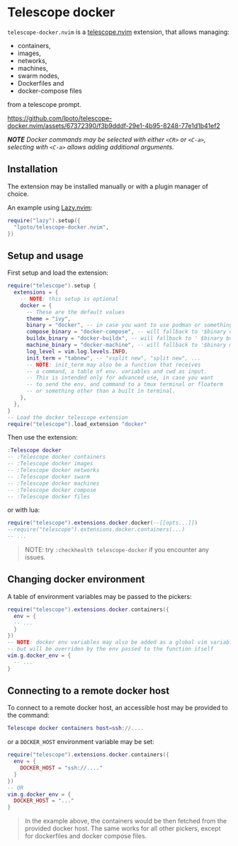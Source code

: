 # Telescope docker

`telescope-docker.nvim` is a [telescope.nvim](https://github.com/nvim-telescope/telescope.nvim) extension,
that allows managing:

- containers,
- images,
- networks,
- machines,
- swarm nodes,
- Dockerfiles and
- docker-compose files

from a telescope prompt.

https://github.com/lpoto/telescope-docker.nvim/assets/67372390/f3b9dddf-29e1-4b95-8248-77e1d1b41ef2

**_NOTE_** _Docker commands may be selected with either `<CR>` or `<C-a>`, selecting with
`<C-a>` allows adding additional arguments._

## Installation

The extension may be installed manually or with a plugin manager of choice.

An example using [Lazy.nvim](https://github.com/folke/lazy.nvim):

```lua
require("lazy").setup({
  "lpoto/telescope-docker.nvim",
})
```

## Setup and usage

First setup and load the extension:

```lua
require("telescope").setup {
  extensions = {
    -- NOTE: this setup is optional
    docker = {
      -- These are the default values
      theme = "ivy",
      binary = "docker", -- in case you want to use podman or something
      compose_binary = "docker-compose", -- will fallback to '$binary compose'
      buildx_binary = "docker-buildx", -- will fallback to ' $binary buildx' and then to '$binary build'
      machine_binary = "docker-machine", -- will fallback to '$binary machine'
      log_level = vim.log.levels.INFO,
      init_term = "tabnew", -- "vsplit new", "split new", ...
      -- NOTE: init_term may also be a function that receives
      -- a command, a table of env. variables and cwd as input.
      -- This is intended only for advanced use, in case you want
      -- to send the env. and command to a tmux terminal or floaterm
      -- or something other than a built in terminal.
    },
  },
}
-- Load the docker telescope extension
require("telescope").load_extension "docker"
```

Then use the extension:

```lua
:Telescope docker
-- :Telescope docker containers
-- :Telescope docker images
-- :Telescope docker networks
-- :Telescope docker swarm
-- :Telescope docker machines
-- :Telescope docker compose
-- :Telescope docker files
```

or with lua:

```lua
require("telescope").extensions.docker.docker(--[[opts...]])
--require("telescope").extensions.docker.containers(...)
-- ...
```

> NOTE: try `:checkhealth telescope-docker` if you encounter any issues.

## Changing docker environment

A table of environment variables may be passed to the pickers:

```lua
require("telescope").extensions.docker.containers({
  env = {
  -- ...
  }
})
-- NOTE: docker env variables may also be added as a global vim variable,
-- but will be overriden by the env passed to the function itself
vim.g.docker_env = {
  -- ...
}
```

## Connecting to a remote docker host

To connect to a remote docker host, an accessible host may be provided to the command:

```lua
Telescope docker containers host=ssh://....
```

or a `DOCKER_HOST` environment variable may be set:

```lua
require("telescope").extensions.docker.containers({
  env = {
    DOCKER_HOST = "ssh://...."
  }
})
-- OR
vim.g.docker_env = {
  DOCKER_HOST = "..."
}
```

> In the example above, the containers would be then fetched
> from the provided docker host.
> The same works for all other pickers, except for dockerfiles and docker compose files.
